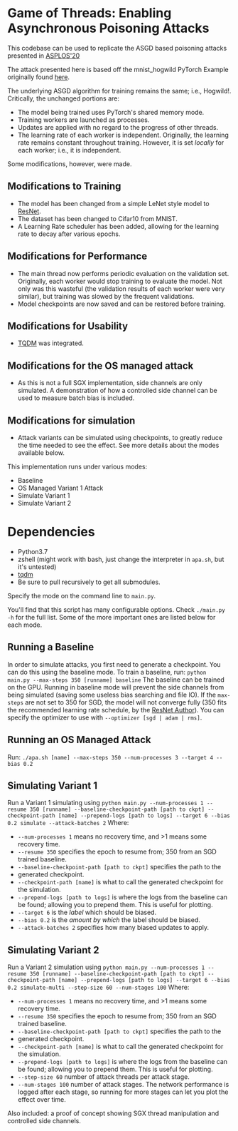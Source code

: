 # Game of Threads: Enabling Asynchronous Poisoning Attacks

This codebase can be used to replicate the ASGD based poisoning attacks
presented in [ASPLOS'20](https://cwfletcher.net)
<!-- TODO link to paper -->

The attack presented here is based off the mnist_hogwild PyTorch Example
originally found [here](https://github.com/pytorch/examples).

The underlying ASGD algorithm for training remains the same; i.e., Hogwild!.
Critically, the unchanged portions are:
- The model being trained uses PyTorch's shared memory mode.
- Training workers are launched as processes.
- Updates are applied with no regard to the progress of other threads.
- The learning rate of each worker is independent. Originally, the learning
    rate remains constant throughout training. However, it is set _locally_ for
    each worker; i.e., it is independent.

Some modifications, however, were made.
## Modifications to Training
- The model has been changed from a simple LeNet style model to
    [ResNet](https://github.com/kuangliu/pytorch-cifar).
- The dataset has been changed to Cifar10 from MNIST.
- A Learning Rate scheduler has been added, allowing for the learning rate to
    decay after various epochs.
## Modifications for Performance
- The main thread now performs periodic evaluation on the validation set.
    Originally, each worker would stop training to evaluate the model. Not only
    was this wasteful (the validation results of each worker were very
    similar), but training was slowed by the frequent validations.
- Model checkpoints are now saved and can be restored before training.
## Modifications for Usability
- [TQDM](https://github.com/tqdm/tqdm) was integrated.
## Modifications for the OS managed attack
- As this is not a full SGX implementation, side channels are only simulated.
    A demonstration of how a controlled side channel can be used to measure
    batch bias is included.
## Modifications for simulation
- Attack variants can be simulated using checkpoints, to greatly reduce the
    time needed to see the effect. See more details about the modes available
    below.

This implementation runs under various modes:
- Baseline
- OS Managed Variant 1 Attack
- Simulate Variant 1
- Simulate Variant 2


# Dependencies
- Python3.7
- zshell (might work with bash, just change the interpreter in `apa.sh`, but
    it's untested)
- [tqdm](https://github.com/tqdm/tqdm)
- Be sure to pull recursively to get all submodules.

Specify the mode on the command line to `main.py`.
<!-- TODO move code out of the mnist_hogwild folder -->
You'll find that this script has many configurable options. Check `./main.py
-h` for the full list.
Some of the more important ones are listed below for each mode.

## Running a Baseline
In order to simulate attacks, you first need to generate a checkpoint. You can
do this using the baseline mode.
To train a baseline, run: `python main.py --max-steps 350
[runname] baseline`
The baseline can be trained on the GPU.
Running in baseline mode will prevent the side channels from being simulated
(saving some useless bias searching and file IO).
If the `max-steps` are not set to 350 for SGD, the model will not converge
fully (350 fits the recommended learning rate schedule, by the [ResNet
Author](https://github.com/kuangliu/pytorch-cifar)).
You can specify the optimizer to use with `--optimizer [sgd | adam | rms]`.

## Running an OS Managed Attack
Run: `./apa.sh [name] --max-steps 350 --num-processes 3 --target 4 --bias 0.2`

## Simulating Variant 1
Run a Variant 1 simulating using `python main.py --num-processes 1 --resume 350
[runname] --baseline-checkpoint-path [path to ckpt] --checkpoint-path [name]
--prepend-logs [path to logs] --target 6 --bias 0.2 simulate --attack-batches
2`
Where:
- `--num-processes 1` means no recovery time, and >1 means some recovery time.
- `--resume 350` specifies the epoch to resume from; 350 from an SGD trained
    baseline.
- `--baseline-checkpoint-path [path to ckpt]` specifies the path to the
- generated
    checkpoint.
- `--checkpoint-path [name]` is what to call the generated checkpoint for the
    simulation.
- `--prepend-logs [path to logs]` is where the logs from the baseline can be
    found; allowing you to prepend them. This is useful for plotting.
- `--target 6` is the _label_ which should be biased.
- `--bias 0.2` is the _amount by which_ the label should be biased.
- `--attack-batches 2` specifies how many biased updates to apply.

## Simulating Variant 2
Run a Variant 2 simulation using `python main.py --num-processes 1 --resume 350
[runname] --baseline-checkpoint-path [path to ckpt] --checkpoint-path [name]
--prepend-logs [path to logs] --target 6 --bias 0.2 simulate-multi
--step-size 60 --num-stages 100`
Where:
- `--num-processes 1` means no recovery time, and >1 means some recovery time.
- `--resume 350` specifies the epoch to resume from; 350 from an SGD trained
    baseline.
- `--baseline-checkpoint-path [path to ckpt]` specifies the path to the
- generated
    checkpoint.
- `--checkpoint-path [name]` is what to call the generated checkpoint for the
    simulation.
- `--prepend-logs [path to logs]` is where the logs from the baseline can be
    found; allowing you to prepend them. This is useful for plotting.
- `--step-size 60` number of attack threads per attack stage.
- `--num-stages 100` number of attack stages. The network performance is logged
    after each stage, so running for more stages can let you plot the effect
    over time.

Also included: a proof of concept showing SGX thread manipulation and
controlled side channels.
